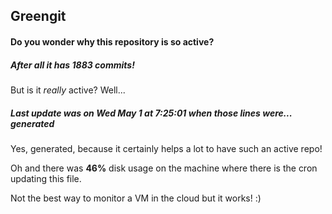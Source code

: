 ## Greengit

#### Do you wonder why this repository is so active?

##### After all it has 1883 commits!

But is it *really* active? Well...

##### Last update was on Wed May 1 at 7:25:01 when those lines were... generated

Yes, generated, because it certainly helps a lot to have such an active repo!

Oh and there was **46%** disk usage on the machine
where there is the cron updating this file.

Not the best way to monitor a VM in the cloud but it works! :)
